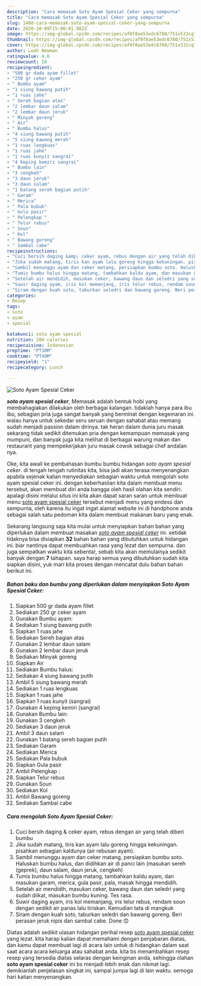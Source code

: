 ```yaml
---
description: "Cara memasak Soto Ayam Spesial Ceker yang sempurna"
title: "Cara memasak Soto Ayam Spesial Ceker yang sempurna"
slug: 1488-cara-memasak-soto-ayam-spesial-ceker-yang-sempurna
date: 2020-10-09T15:00:01.082Z
image: https://img-global.cpcdn.com/recipes/af0f8ae53edc6780/751x532cq70/soto-ayam-spesial-ceker-foto-resep-utama.jpg
thumbnail: https://img-global.cpcdn.com/recipes/af0f8ae53edc6780/751x532cq70/soto-ayam-spesial-ceker-foto-resep-utama.jpg
cover: https://img-global.cpcdn.com/recipes/af0f8ae53edc6780/751x532cq70/soto-ayam-spesial-ceker-foto-resep-utama.jpg
author: Leah Newman
ratingvalue: 4.6
reviewcount: 10
recipeingredient:
- "500 gr dada ayam fillet"
- "250 gr ceker ayam"
- " Bumbu ayam"
- "1 siung bawang putih"
- "1 ruas jahe"
- " Sereh bagian atas"
- "2 lembar daun salam"
- "2 lembar daun jeruk"
- " Minyak goreng"
- " Air"
- " Bumbu halus"
- "4 siung bawang putih"
- "5 siung bawang merah"
- "1 ruas lengkuas"
- "1 ruas jahe"
- "1 ruas kunyit sangrai"
- "4 keping kemiri sangrai"
- " Bumbu lain"
- "3 cengkeh"
- "3 daun jeruk"
- "3 daun salam"
- "1 batang sereh bagian putih"
- " Garam"
- " Merica"
- " Pala bubuk"
- " Gula pasir"
- " Pelengkap "
- " Telur rebus"
- " Soun"
- " Kol"
- " Bawang goreng"
- " Sambal cabe"
recipeinstructions:
- "Cuci bersih daging &amp; ceker ayam, rebus dengan air yang telah diberi bumbu"
- "Jika sudah matang, tiris kan ayam lalu goreng hingga kekuningan. pisahkan sebagian kaldunya (air rebusan ayam)."
- "Sambil menunggu ayam dan ceker matang, persiapkan bumbu soto. Haluskan bumbu halus, dan didihkan air di panci lain (masukan sereh (geprek), daun salam, daun jeruk, cengkeh)"
- "Tumis bumbu halus hingga matang, tambahkan kaldu ayam, dan masukan garam, merica, gula pasir, pala, masak hingga mendidih."
- "Setelah air mendidih, masukan ceker, bawang daun dan seledri yang sudah diikat, masukan bumbu kuning. Tes rasa."
- "Suwir daging ayam, iris kol memanjang, iris telur rebus, rendam soun dengan sedikit air panas lalu tiriskan. Kemudian tata di mangkuk"
- "Siram dengan kuah soto, taburkan seledri dan bawang goreng. Beri perasan jeruk nipis dan sambal cabe. Done 😊"
categories:
- Resep
tags:
- soto
- ayam
- spesial

katakunci: soto ayam spesial 
nutrition: 284 calories
recipecuisine: Indonesian
preptime: "PT30M"
cooktime: "PT49M"
recipeyield: "1"
recipecategory: Lunch

---
```



![Soto Ayam Spesial Ceker](https://img-global.cpcdn.com/recipes/af0f8ae53edc6780/751x532cq70/soto-ayam-spesial-ceker-foto-resep-utama.jpg)

<b><i>soto ayam spesial ceker</i></b>, Memasak adalah bentuk hobi yang membahagiakan dilakukan oleh berbagai kalangan. tidaklah hanya para ibu ibu, sebagian pria juga sangat banyak yang berminat dengan kegemaran ini. walau hanya untuk sekedar seru seruan dengan sahabat atau memang sudah menjadi passion dalam dirinya. tak heran dalam dunia juru masak sekarang tidak sedikit ditemukan pria dengan kemampuan memasak yang mumpuni, dan banyak juga kita melihat di berbagai warung makan dan restaurant yang mempekerjakan juru masak cowok sebagai chef andalan nya.

Oke, kita awali ke pembahasan bumbu bumbu hidangan <i>soto ayam spesial ceker</i>. di tengah tengah rutinitas kita, bisa jadi akan terasa menyenangkan apabila sejenak kalian menyediakan sebagian waktu untuk mengolah soto ayam spesial ceker ini. dengan keberhasilan kita dalam membuat menu tersebut, akan membuat diri anda bangga oleh hasil olahan kita sendiri. apalagi disini melalui situs ini kita akan dapat saran saran untuk membuat menu <u>soto ayam spesial ceker</u> tersebut menjadi menu yang endess dan sempurna, oleh karena itu ingat ingat alamat website ini di handphone anda sebagai salah satu pedoman kita dalam membuat makanan baru yang enak.




Sekarang langsung saja kita mulai untuk menyiapkan bahan bahan yang diperlukan dalam membuat masakan <u><i>soto ayam spesial ceker</i></u> ini. setidak tidaknya bisa disiapkan <b>32</b> bahan bahan yang dibutuhkan untuk hidangan ini. biar nantinya dapat membuahkan rasa yang lezat dan sempurna. dan juga sempatkan waktu kita sebentar, sebab kita akan memulainya sedikit banyak dengan <b>7</b> tahapan. saya harap semua yang dibutuhkan sudah kita siapkan disini, yuk mari kita proses dengan mencatat dulu bahan bahan berikut ini.

<!--inarticleads1-->

##### Bahan baku dan bumbu yang diperlukan dalam menyiapkan Soto Ayam Spesial Ceker:

1. Siapkan 500 gr dada ayam fillet
1. Sediakan 250 gr ceker ayam
1. Gunakan  Bumbu ayam:
1. Sediakan 1 siung bawang putih
1. Siapkan 1 ruas jahe
1. Sediakan  Sereh bagian atas
1. Gunakan 2 lembar daun salam
1. Gunakan 2 lembar daun jeruk
1. Sediakan  Minyak goreng
1. Siapkan  Air
1. Sediakan  Bumbu halus:
1. Sediakan 4 siung bawang putih
1. Ambil 5 siung bawang merah
1. Sediakan 1 ruas lengkuas
1. Siapkan 1 ruas jahe
1. Siapkan 1 ruas kunyit (sangrai)
1. Gunakan 4 keping kemiri (sangrai)
1. Gunakan  Bumbu lain:
1. Gunakan 3 cengkeh
1. Sediakan 3 daun jeruk
1. Ambil 3 daun salam
1. Gunakan 1 batang sereh bagian putih
1. Sediakan  Garam
1. Sediakan  Merica
1. Sediakan  Pala bubuk
1. Siapkan  Gula pasir
1. Ambil  Pelengkap :
1. Siapkan  Telur rebus
1. Gunakan  Soun
1. Sediakan  Kol
1. Ambil  Bawang goreng
1. Sediakan  Sambal cabe




<!--inarticleads2-->

##### Cara mengolah Soto Ayam Spesial Ceker:

1. Cuci bersih daging &amp; ceker ayam, rebus dengan air yang telah diberi bumbu
1. Jika sudah matang, tiris kan ayam lalu goreng hingga kekuningan. pisahkan sebagian kaldunya (air rebusan ayam).
1. Sambil menunggu ayam dan ceker matang, persiapkan bumbu soto. Haluskan bumbu halus, dan didihkan air di panci lain (masukan sereh (geprek), daun salam, daun jeruk, cengkeh)
1. Tumis bumbu halus hingga matang, tambahkan kaldu ayam, dan masukan garam, merica, gula pasir, pala, masak hingga mendidih.
1. Setelah air mendidih, masukan ceker, bawang daun dan seledri yang sudah diikat, masukan bumbu kuning. Tes rasa.
1. Suwir daging ayam, iris kol memanjang, iris telur rebus, rendam soun dengan sedikit air panas lalu tiriskan. Kemudian tata di mangkuk
1. Siram dengan kuah soto, taburkan seledri dan bawang goreng. Beri perasan jeruk nipis dan sambal cabe. Done 😊




Diatas adalah sedikit ulasan hidangan perihal resep <u>soto ayam spesial ceker</u> yang lezat. kita harap kalian dapat memahami dengan penjabaran diatas, dan kamu dapat membuat lagi di acara lain untuk di hidangkan dalam saat saat acara acara keluarga atau sahabat anda. kita bs menambahkan resep resep yang tersedia diatas selaras dengan keinginan anda, sehingga olahan <b>soto ayam spesial ceker</b> ini bs menjadi lebih enak dan nikmat lagi. demikianlah penjelasan singkat ini, sampai jumpa lagi di lain waktu. semoga hari kalian menyenangkan.
